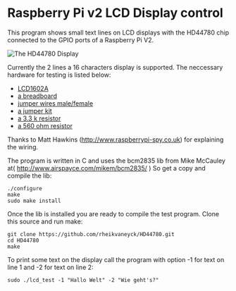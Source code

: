 Raspberry Pi v2 LCD Display control
===================================

This program shows small text lines on LCD displays with the HD44780 chip connected to the GPIO ports of a Raspberry Pi V2. 

![The HD44780 Display](https://dl.dropboxusercontent.com/u/40629133/HD44780/Display.jpg)

Currently the 2 lines a 16 characters display is supported. The neccessary 
hardware for testing is listed below: 

* [LCD1602A](https://www.google.de/#q=HD44780+2x16+buy)
* [a breadboard](https://www.google.de/#q=Steckbrett+buy)
* [jumper wires male/female](https://www.google.de/#q=Steckbrett+Kabelset+buy)
* [a jumper kit](https://www.google.de/#q=Jumper-Cable+kit+buy)
* [a 3.3 k resistor](https://www.google.de/#q=3.3k+ohm+resistor+buy)
* [a 560 ohm resistor](https://www.google.de/#q=560+ohm+0.25+W+resistor+buy)

Thanks to Matt Hawkins (http://www.raspberrypi-spy.co.uk) for explaining the wiring.

The program is written in C and uses the bcm2835 lib from Mike McCauley at( http://www.airspayce.com/mikem/bcm2835/ )
So get a copy and compile the lib:

```
./configure 
make
sudo make install
```

Once the lib is installed you are ready to compile the test program. Clone this source and run make: 

```
git clone https://github.com/rheikvaneyck/HD44780.git
cd HD44780
make
```

To print some text on the display call the program with option -1 <text> for text on line 1 and -2 <text> for text on line 2:

```
sudo ./lcd_test -1 "Hallo Welt" -2 "Wie geht's?"
```

  
